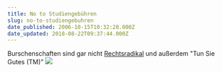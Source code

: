 ```yaml
---
title: No to Studiengebühren
slug: no-to-studiengebuhren
date_published: 2006-10-15T10:32:28.000Z
date_updated: 2018-08-22T09:37:44.000Z
---
```


Burschenschaften sind gar nicht [Rechtsradikal](http://www.google.de/search?q=burschenschaften+sind+rechts&amp;start=0&amp;ie=utf-8&amp;oe=utf-8&amp;client=firefox-a&amp;rls=org.mozilla:en-US:official) und außerdem "Tun Sie Gutes (TM)"
[![](//lh3.google.com/jan.weblog/RTINT5K9ABI/AAAAAAAAB9M/wj4T3mci_ts/s288/postkarte_nein_zu_studiengebuehren.jpg)](http://www.burschenschaft.de)
